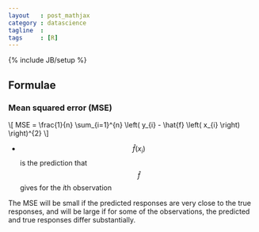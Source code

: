 ```yaml
---
layout   : post_mathjax
category : datascience
tagline  : 
tags     : [R]
---
```

{% include JB/setup %}

## Formulae

### Mean squared error (MSE)

\\[
MSE = \frac{1}{n} \sum_{i=1}^{n} \left( y_{i} - \hat{f} \left( x_{i}  \right) \right)^{2}
\\]

- $$\hat{f} \left( x_{i} \right)$$ is the prediction that $$\hat{f}$$ gives for the *i*th observation

The MSE will be small if the predicted responses are very close to the true
responses, and will be large if for some of the observations, the predicted and
true responses differ substantially.
